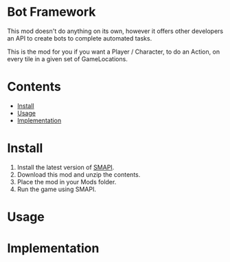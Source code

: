 # Bot Framework

This mod doesn't do anything on its own, however it offers other developers an API to create bots to complete automated tasks.

This is the mod for you if you want a Player / Character, to do an Action, on every tile in a given set of GameLocations.

# Contents

- [Install](#install)
- [Usage](#usage)
- [Implementation](#implementation)

# Install

1. Install the latest version of [SMAPI](https://smapi.io/).
2. Download this mod and unzip the contents.
3. Place the mod in your Mods folder.
4. Run the game using SMAPI.

# Usage



# Implementation

